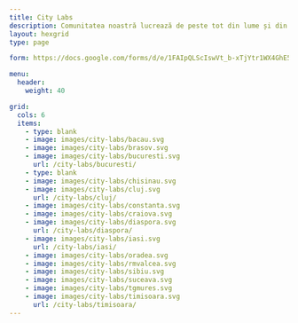 ```yaml
---
title: City Labs
description: Comunitatea noastră lucrează de peste tot din lume și din toate orașele mari din România. Iată-le mai jos pe cele mai active dintre ele. Nu vezi orașul tău? Atunci scrie-ne și hai să pornim un City Lab împreună!
layout: hexgrid
type: page

form: https://docs.google.com/forms/d/e/1FAIpQLScIswVt_b-xTjYtr1WX4GhE5HTa_v5znJJAlOi3Y8JmJ7NqJA/viewform

menu:
  header:
    weight: 40

grid:
  cols: 6
  items:
    - type: blank
    - image: images/city-labs/bacau.svg
    - image: images/city-labs/brasov.svg
    - image: images/city-labs/bucuresti.svg
      url: /city-labs/bucuresti/
    - type: blank
    - image: images/city-labs/chisinau.svg
    - image: images/city-labs/cluj.svg
      url: /city-labs/cluj/
    - image: images/city-labs/constanta.svg
    - image: images/city-labs/craiova.svg
    - image: images/city-labs/diaspora.svg
      url: /city-labs/diaspora/
    - image: images/city-labs/iasi.svg
      url: /city-labs/iasi/
    - image: images/city-labs/oradea.svg
    - image: images/city-labs/rmvalcea.svg
    - image: images/city-labs/sibiu.svg
    - image: images/city-labs/suceava.svg
    - image: images/city-labs/tgmures.svg
    - image: images/city-labs/timisoara.svg
      url: /city-labs/timisoara/
---
```

